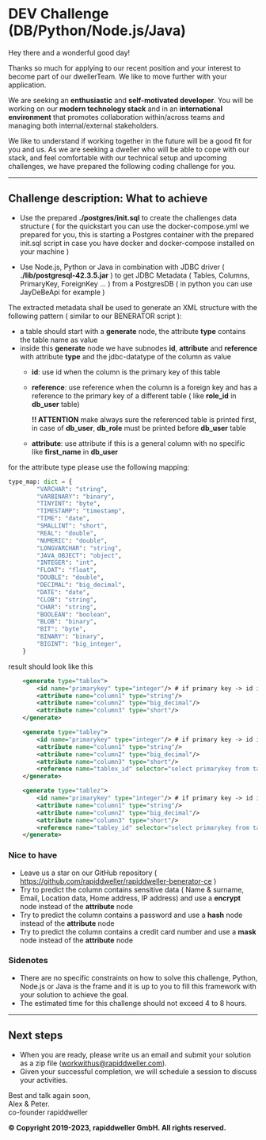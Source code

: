 # DEV Challenge (DB/Python/Node.js/Java)

Hey there and a wonderful good day!

Thanks so much for applying to our recent position and your interest to become part of our dwellerTeam. We like to move further with your application. 

We are seeking an **enthusiastic** and **self-motivated developer**. You will be working on our **modern technology stack** and in an **international environment** that promotes collaboration within/across teams and managing both internal/external stakeholders.

We like to understand if working together in the future will be a good fit for you and us. As we are seeking a dweller who will be able to cope with our stack, and feel comfortable with our technical setup and upcoming challenges, we have prepared the following coding challenge for you. 

---

## Challenge description: What to achieve

- Use the prepared **./postgres/init.sql** to create the challenges data structure ( for the quickstart you can use the docker-compose.yml we prepared for you, this is starting a Postgres container with the prepared init.sql script in case you have docker and docker-compose installed on your machine )

- Use Node.js, Python or Java in combination with JDBC driver ( **./lib/postgresql-42.3.5.jar** ) to get JDBC Metadata ( Tables, Columns, PrimaryKey, ForeignKey ... ) from a PostgresDB ( in python you can use JayDeBeApi for example )

The extracted metadata shall be used to generate an XML structure with the following pattern ( similar to our BENERATOR script ):

- a table should start with a **generate** node, the attribute **type** contains the table name as value
- inside this **generate** node we have subnodes **id**, **attribute** and **reference** with attribute **type** and the jdbc-datatype of the column as value
  - **id**: use id when the column is the primary key of this table
  - **reference**: use reference when the column is a foreign key and has a reference to the primary key of a different table ( like **role_id** in **db_user** table)
  
    **!! ATTENTION** make always sure the referenced table is printed first, in case of **db_user**, **db_role** must be printed before **db_user** table
  
  - **attribute**: use attribute if this is a general column with no specific like **first_name** in **db_user**

for the attribute type please use the following mapping:  

```python
type_map: dict = {
        "VARCHAR": "string",
        "VARBINARY": "binary",
        "TINYINT": "byte",
        "TIMESTAMP": "timestamp",
        "TIME": "date",
        "SMALLINT": "short",
        "REAL": "double",
        "NUMERIC": "double",
        "LONGVARCHAR": "string",
        "JAVA_OBJECT": "object",
        "INTEGER": "int",
        "FLOAT": "float",
        "DOUBLE": "double",
        "DECIMAL": "big_decimal",
        "DATE": "date",
        "CLOB": "string",
        "CHAR": "string",
        "BOOLEAN": "boolean",
        "BLOB": "binary",
        "BIT": "byte",
        "BINARY": "binary",
        "BIGINT": "big_integer",
    }
```

result should look like this

```xml
    <generate type="tablex">
        <id name="primarykey" type="integer"/> # if primary key -> id instead attribute
        <attribute name="column1" type="string"/>
        <attribute name="column2" type="big_decimal"/>
        <attribute name="column3" type="short"/>
    </generate>

    <generate type="tabley">
        <id name="primarykey" type="integer"/> # if primary key -> id instead attribute
        <attribute name="column1" type="string"/>
        <attribute name="column2" type="big_decimal"/>
        <attribute name="column3" type="short"/>
        <reference name="tablex_id" selector="select primarykey from tablex" distribution="random"/> # reference because column tablex_id is foreign key column from table x
    </generate>

    <generate type="tablez">
        <id name="primarykey" type="integer"/> # if primary key -> id instead attribute
        <attribute name="column1" type="string"/>
        <attribute name="column2" type="big_decimal"/>
        <attribute name="column3" type="short"/>
        <reference name="tabley_id" selector="select primarykey from tabley" distribution="random"/> # reference because column tabley_id is foreign key column from table y
    </generate>
```

### Nice to have

- Leave us a star on our GitHub repository ( https://github.com/rapiddweller/rapiddweller-benerator-ce )
- Try to predict the column contains sensitive data ( Name & surname, Email, Location data, Home address, IP address) and use a **encrypt** node instead of the **attribute** node
- Try to predict the column contains a password and use a **hash** node instead of the **attribute** node
- Try to predict the column contains a credit card number and use a **mask** node instead of the **attribute** node

### Sidenotes

- There are no specific constraints on how to solve this challenge, Python, Node.js or Java is the frame and it is up to you to fill this framework with your solution to achieve the goal.
- The estimated time for this challenge should not exceed 4 to 8 hours.

---

## Next steps

- When you are ready, please write us an email and submit your solution as a zip file (workwithus@rapiddweller.com). 
- Given your successful completion, we will schedule a session to discuss your activities.
  
Best and talk again soon,\
Alex & Peter.\
co-founder rapiddweller  

__© Copyright 2019-2023, rapiddweller GmbH. All rights reserved.__
